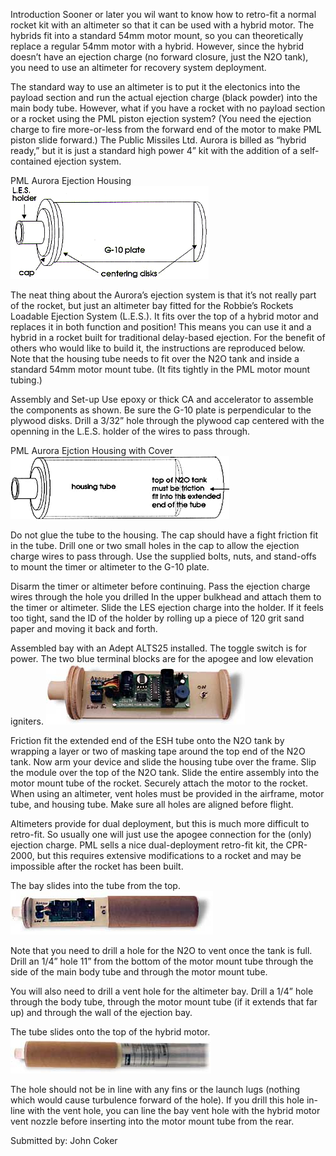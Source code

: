 Introduction Sooner or later you wil want to know how to retro-fit a normal rocket kit with an altimeter so that it can be used with a hybrid motor. The hybrids fit into a standard 54mm motor mount, so you can theoretically replace a regular 54mm motor with a hybrid. However, since the hybrid doesn’t have an ejection charge (no forward closure, just the N2O tank), you need to use an altimeter for recovery system deployment.

The standard way to use an altimeter is to put it the electonics into the payload section and run the actual ejection charge (black powder) into the main body tube. However, what if you have a rocket with no payload section or a rocket using the PML piston ejection system? (You need the ejection charge to fire more-or-less from the forward end of the motor to make PML piston slide forward.) The Public Missiles Ltd. Aurora is billed as “hybrid ready,” but it is just a standard high power 4” kit with the addition of a self-contained ejection system.

PML Aurora Ejection Housing ![](/images/propulsion_hybrid1.gif)

The neat thing about the Aurora’s ejection system is that it’s not really part of the rocket, but just an altimeter bay fitted for the Robbie’s Rockets Loadable Ejection System (L.E.S.). It fits over the top of a hybrid motor and replaces it in both function and position! This means you can use it and a hybrid in a rocket built for traditional delay-based ejection. For the benefit of others who would like to build it, the instructions are reproduced below. Note that the housing tube needs to fit over the N2O tank and inside a standard 54mm motor mount tube. (It fits tightly in the PML motor mount tubing.)

Assembly and Set-up Use epoxy or thick CA and accelerator to assemble the components as shown. Be sure the G-10 plate is perpendicular to the plywood disks. Drill a 3/32” hole through the plywood cap centered with the openning in the L.E.S. holder of the wires to pass through.

PML Aurora Ejction Housing with Cover ![](/images/propulsion_hybrid2.gif)

Do not glue the tube to the housing. The cap should have a fight friction fit in the tube. Drill one or two small holes in the cap to allow the ejection charge wires to pass through. Use the supplied bolts, nuts, and stand-offs to mount the timer or altimeter to the G-10 plate.

Disarm the timer or altimeter before continuing. Pass the ejection charge wires through the hole you drilled In the upper bulkhead and attach them to the timer or altimeter. Slide the LES ejection charge into the holder. If it feels too tight, sand the ID of the holder by rolling up a piece of 120 grit sand paper and moving it back and forth.

Assembled bay with an Adept ALTS25 installed. The toggle switch is for power. The two blue terminal blocks are for the apogee and low elevation igniters. ![](/images/propulsion_hybrid3.jpg)

Friction fit the extended end of the ESH tube onto the N2O tank by wrapping a layer or two of masking tape around the top end of the N2O tank. Now arm your device and slide the housing tube over the frame. Slip the module over the top of the N2O tank. Slide the entire assembly into the motor mount tube of the rocket. Securely attach the motor to the rocket. When using an altimeter, vent holes must be provided in the airframe, motor tube, and housing tube. Make sure all holes are aligned before flight.

Altimeters provide for dual deployment, but this is much more difficult to retro-fit. So usually one will just use the apogee connection for the (only) ejection charge. PML sells a nice dual-deployment retro-fit kit, the CPR-2000, but this requires extensive modifications to a rocket and may be impossible after the rocket has been built.

The bay slides into the tube from the top. ![](/images/propulsion_hybrid4.jpg)

Note that you need to drill a hole for the N2O to vent once the tank is full. Drill an 1/4” hole 11” from the bottom of the motor mount tube through the side of the main body tube and through the motor mount tube.

You will also need to drill a vent hole for the altimeter bay. Drill a 1/4” hole through the body tube, through the motor mount tube (if it extends that far up) and through the wall of the ejection bay.

The tube slides onto the top of the hybrid motor. ![](/images/propulsion_hybrid5.jpg)

The hole should not be in line with any fins or the launch lugs (nothing which would cause turbulence forward of the hole). If you drill this hole in-line with the vent hole, you can line the bay vent hole with the hybrid motor vent nozzle before inserting into the motor mount tube from the rear.

Submitted by: John Coker

